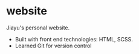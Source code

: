 # website

Jiayu's personal website.
- Built with front end technologies: HTML, SCSS.
- Learned Git for version control 
